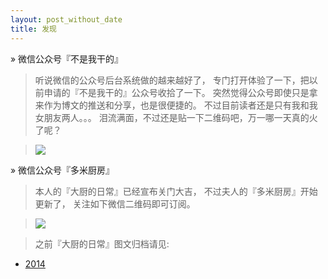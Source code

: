 ```yaml
---
layout: post_without_date
title: 发现
---
```


&raquo; 微信公众号『不是我干的』

> 听说微信的公众号后台系统做的越来越好了，
专门打开体验了一下，把以前申请的『不是我干的』公众号收拾了一下。
突然觉得公众号即使只是拿来作为博文的推送和分享，也是很便捷的。
不过目前读者还是只有我和我女朋友两人。。。
泪流满面，不过还是贴一下二维码吧，万一哪一天真的火了呢？

> <img src="http://7viirv.com1.z0.glb.clouddn.com/qrcodes_yanyiwu_public.jpg" class="photo"></img>

&raquo; 微信公众号『多米厨房』

> 本人的『大厨的日常』已经宣布关门大吉，
不过夫人的『多米厨房』开始更新了，
关注如下微信二维码即可订阅。

> <img src="http://7viirv.com1.z0.glb.clouddn.com/qrcode_for_gh_e85b7890672f_258.jpg" class="photo"></img>

> 之前『大厨的日常』图文归档请见:

+ [2014]

[2014]:http://yanyiwu.com/archive/2014-cooking.html

